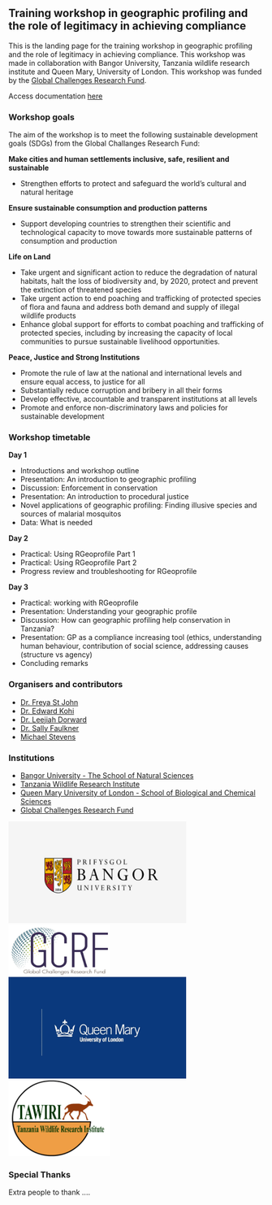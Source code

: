 
## Training workshop in geographic profiling and the role of legitimacy in achieving compliance

This is the landing page for the training workshop in geographic profiling and the role of legitimacy in achieving compliance. This workshop was made in collaboration with Bangor University, Tanzania wildlife research institute and Queen Mary, University of London. This workshop was funded by the [Global Challenges Research Fund](https://www.ukri.org/research/global-challenges-research-fund/). 

Access documentation [here](https://michael-stevens-27.github.io/Rgeoprofile/) 

### Workshop goals

The aim of the workshop is to meet the following sustainable development goals (SDGs) from the Global Challanges Research Fund:

**Make cities and human settlements inclusive, safe, resilient and sustainable**
* Strengthen efforts to protect and safeguard the world’s cultural and natural heritage

**Ensure sustainable consumption and production patterns** 
* Support developing countries to strengthen their scientific and technological capacity to move towards more sustainable patterns of consumption and production

**Life on Land** 
* Take urgent and significant action to reduce the degradation of natural habitats, halt the loss of biodiversity and, by 2020, protect and prevent the extinction of threatened species
* Take urgent action to end poaching and trafficking of protected species of flora and fauna and address both demand and supply of illegal wildlife products
* Enhance global support for efforts to combat poaching and trafficking of protected species, including by increasing the capacity of local communities to pursue sustainable livelihood opportunities.

**Peace, Justice and Strong Institutions** 
* Promote the rule of law at the national and international levels and ensure equal access, to justice for all
* Substantially reduce corruption and bribery in all their forms
* Develop effective, accountable and transparent institutions at all levels
* Promote and enforce non-discriminatory laws and policies for sustainable development

### Workshop timetable

**Day 1**
* Introductions and workshop outline
* Presentation: An introduction to geographic profiling 
* Discussion: Enforcement in conservation 
* Presentation: An introduction to procedural justice 
* Novel applications of geographic profiling: Finding illusive species and sources of malarial mosquitos
* Data: What is needed

**Day 2**
* Practical: Using RGeoprofile Part 1
* Practical: Using RGeoprofile Part 2
* Progress review and troubleshooting for RGeoprofile

**Day 3**
* Practical: working with RGeoprofile 
* Presentation: Understanding your geographic profile 
* Discussion: How can geographic profiling help conservation in Tanzania? 
* Presentation: GP as a compliance increasing tool (ethics, understanding human behaviour, contribution of social science, addressing causes (structure vs agency) 
* Concluding remarks

### Organisers and contributors

* [Dr. Freya St John](https://www.bangor.ac.uk/natural-sciences/staff/freya-st-john/en)
* [Dr. Edward Kohi](researchgate.net/profile/Edward_Kohi2)
* [Dr. Leejiah Dorward](https://www.bangor.ac.uk/natural-sciences/staff/leejiah-dorward/en)
* [Dr. Sally Faulkner](https://www.qmul.ac.uk/sbcs/staff/sallyfaulkner.html)
* [Michael Stevens](https://www.qmul.ac.uk/sbcs/staff/michaelstevens.html)

### Institutions

* [Bangor University - The School of Natural Sciences](https://www.bangor.ac.uk/natural-sciences/index.php.en)
* [Tanzania Wildlife Research Institute](http://tawiri.or.tz/)
* [Queen Mary University of London - School of Biological and Chemical Sciences](https://www.qmul.ac.uk/sbcs/)
* [Global Challenges Research Fund](https://www.ukri.org/research/global-challenges-research-fund/)


<img src="https://github.com/Michael-Stevens-27/Rgeoprofile/raw/workshop/docs/articles/images/bangor.png" height="200px" width="350px" />
<img src="https://github.com/Michael-Stevens-27/Rgeoprofile/raw/workshop/docs/articles/images/UKRI.png" height="100px" width="200px" />
<img src="https://github.com/Michael-Stevens-27/Rgeoprofile/raw/workshop/docs/articles/images/qmul.png" height="200px" width="350px" />
<img src="https://github.com/Michael-Stevens-27/Rgeoprofile/raw/workshop/docs/articles/images/Tawiri.png" height="150px" width="200px" />

### Special Thanks

Extra people to thank ....
